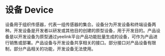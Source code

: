 # 设备 Device

设备用于组织传感器，代表一组传感器的集合。设备分为开发设备和终端设备两种。开发设备是开发者以研发或其他目的创建的原型设备，用于开发目的。产品设备是以开发设备为原型通过yeelink平台产品功能批量生成的设备，可作为产品进行销售或部署。产品设备与开发设备共享相关的接口。部分接口对产品设备有限制，部分产品相关的功能，开发设备无法使用。
